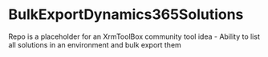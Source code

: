 # BulkExportDynamics365Solutions
Repo is a placeholder for an XrmToolBox community tool idea - Ability to list all solutions in an environment and bulk export them
